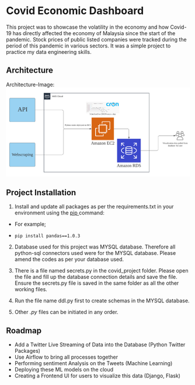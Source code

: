 # Covid Economic Dashboard
This project was to showcase the volatility in the economy and how Covid-19 has directly affected the economy of Malaysia since the start of the pandemic. Stock prices of public listed companies were tracked during the period of this pandemic in various sectors. It was a simple project to practice my data engineering skills.


## Architecture 
Architecture-Image:
![alt text](https://github.com/dazza10/Covid-Economic-Dashboard/blob/master/Images/AWS%20(2019)%20horizontal%20framework.png)



## Project Installation
1. Install and update all packages as per the requirements.txt in your environment using the [pip ](https://www.startdataengineering.com/ "Pip Installation") command: 

- For example;

- ```pip install pandas==1.0.3 ```

2. Database used for this project was MYSQL database. Therefore all python-sql connectors used were for the MYSQL database. Please amend the codes as per your database used.


3. There is a file named secrets.py in the covid_project folder. Please open the file and fill up the database connection details and save the file. Ensure the secrets.py file is saved in the same folder as all the other working files.

4. Run the file name ddl.py first to create schemas in the MYSQL database.

5. Other _.py_ files can be initiated in any order.



## Roadmap
- Add a Twitter Live Streaming of Data into the Database (Python Twitter Packages)
- Use Airflow to bring all processes together
- Performing sentiment Analysis on the Tweets (Machine Learning)
- Deploying these ML models on the cloud
- Creating a Frontend UI for users to visualize this data (Django, Flask)



